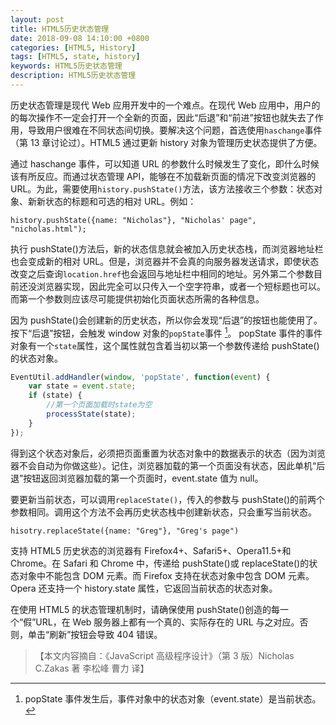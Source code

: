 ```yaml
---
layout: post
title: HTML5历史状态管理
date: 2018-09-08 14:10:00 +0800
categories: [HTML5, History]
tags: [HTML5, state, history]
keywords: HTML5历史状态管理
description: HTML5历史状态管理
---
```


历史状态管理是现代 Web 应用开发中的一个难点。在现代 Web 应用中，用户的的每次操作不一定会打开一个全新的页面，因此“后退”和“前进”按钮也就失去了作用，导致用户很难在不同状态间切换。要解决这个问题，首选使用`haschange`事件（第 13 章讨论过）。HTML5 通过更新 history 对象为管理历史状态提供了方便。

通过 haschange 事件，可以知道 URL 的参数什么时候发生了变化，即什么时候该有所反应。而通过状态管理 API，能够在不加载新页面的情况下改变浏览器的 URL。为此，需要使用`history.pushState()`方法，该方法接收三个参数：状态对象、新新状态的标题和可选的相对 URL。例如：

`history.pushState({name: "Nicholas"}, "Nicholas' page", "nicholas.html");`

执行 pushState()方法后，新的状态信息就会被加入历史状态栈，而浏览器地址栏也会变成新的相对 URL。但是，浏览器并不会真的向服务器发送请求，即使状态改变之后查询`location.href`也会返回与地址栏中相同的地址。另外第二个参数目前还没浏览器实现，因此完全可以只传入一个空字符串，或者一个短标题也可以。而第一个参数则应该尽可能提供初始化页面状态所需的各种信息。

因为 pushState()会创建新的历史状态，所以你会发现“后退”的按钮也能使用了。按下“后退”按钮，会触发 window 对象的`popState`事件
[^1]。 popState 事件的事件对象有一个`state`属性，这个属性就包含着当初以第一个参数传递给 pushState()的状态对象。

```js
EventUtil.addHandler(window, 'popState', function(event) {
	var state = event.state;
	if (state) {
		//第一个页面加载时state为空
		processState(state);
	}
});
```

得到这个状态对象后，必须把页面重置为状态对象中的数据表示的状态（因为浏览器不会自动为你做这些）。记住，浏览器加载的第一个页面没有状态，因此单机“后退”按钮返回浏览器加载的第一个页面时，event.state 值为 null。

要更新当前状态，可以调用`replaceState()`，传入的参数与 pushState()的前两个参数相同。调用这个方法不会再历史状态栈中创建新状态，只会重写当前状态。

`hisotry.replaceState({name: "Greg"}, "Greg's page")`

支持 HTML5 历史状态的浏览器有 Firefox4+、Safari5+、Opera11.5+和 Chrome。在 Safari 和 Chrome 中，传递给 pushState()或 replaceState()的状态对象中不能包含 DOM 元素。而 Firefox 支持在状态对象中包含 DOM 元素。Opera 还支持一个 history.state 属性，它返回当前状态的状态对象。

在使用 HTML5 的状态管理机制时，请确保使用 pushState()创造的每一个“假”URL，在 Web 服务器上都有一个真的、实际存在的 URL 与之对应。否则，单击“刷新”按钮会导致 404 错误。

[^1]: popState 事件发生后，事件对象中的状态对象（event.state）是当前状态。

> 【本文内容摘自：《JavaScript 高级程序设计》（第 3 版）Nicholas C.Zakas 著 李松峰 曹力 译】
